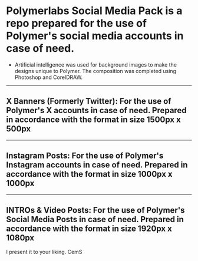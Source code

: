 # Polymerlabs Social Media Pack is a repo prepared for the use of Polymer's social media accounts in case of need.

* Artificial intelligence was used for background images to make the designs unique to Polymer. The composition was completed using Photoshop and CorelDRAW.

-------------------------------------------------------------
X Banners (Formerly Twitter):
For the use of Polymer's X accounts in case of need.
Prepared in accordance with the format in size 1500px x 500px 
-------------------------------------------------------------

-------------------------------------------------------------
Instagram Posts:
For the use of Polymer's Instagram accounts in case of need. Prepared in accordance with the format in size 1000px x 1000px
-------------------------------------------------------------

-------------------------------------------------------------
INTROs & Video Posts:
For the use of Polymer's Social Media Posts in case of need. Prepared in accordance with the format in size 1920px x 1080px
-------------------------------------------------------------

I present it to your liking.
CemS

